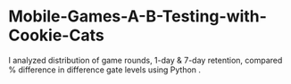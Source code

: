 # Mobile-Games-A-B-Testing-with-Cookie-Cats
I analyzed distribution of game rounds, 1-day &amp; 7-day retention, compared % difference in difference gate levels using Python .
